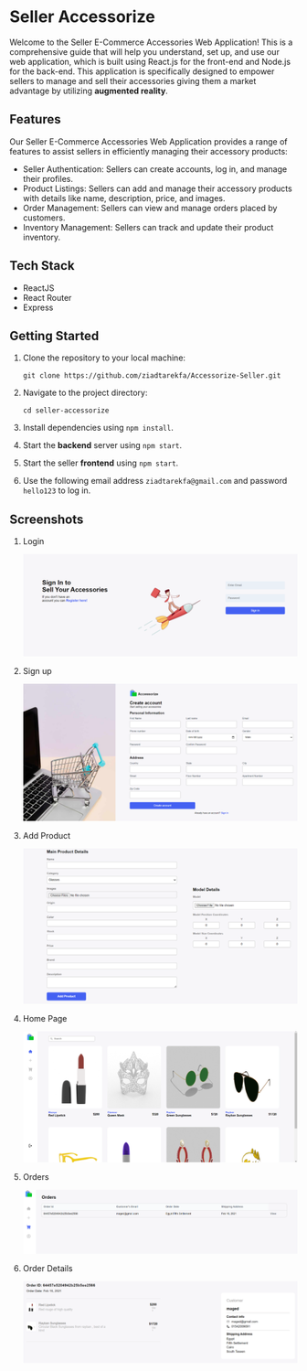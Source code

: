 # Seller Accessorize
Welcome to the Seller E-Commerce Accessories Web Application! This is a comprehensive guide that will help you understand, set up, and use our web application, which is built using React.js for the front-end and Node.js for the back-end. This application is specifically designed to empower sellers to manage and sell their accessories giving them a market advantage by utilizing **augmented reality**.

## Features
Our Seller E-Commerce Accessories Web Application provides a range of features to assist sellers in efficiently managing their accessory products:

- Seller Authentication: Sellers can create accounts, log in, and manage their profiles.
- Product Listings: Sellers can add and manage their accessory products with details like name, description, price, and images.
- Order Management: Sellers can view and manage orders placed by customers.
- Inventory Management: Sellers can track and update their product inventory.

## Tech Stack
- ReactJS
- React Router
- Express

## Getting Started

1. Clone the repository to your local machine:
    ```
    git clone https://github.com/ziadtarekfa/Accessorize-Seller.git
    ```

2. Navigate to the project directory:
    ```
    cd seller-accessorize
    ```
3. Install dependencies using `npm install`.
4. Start the **backend** server using `npm start`.
5. Start the seller **frontend**  using `npm start`.
6. Use the following email address `ziadtarekfa@gmail.com` and password `hello123` to log in.

## Screenshots

1. Login

    ![Login](/screenshots/Login.PNG)

2. Sign up

    ![Sign up](/screenshots/SignUp.PNG)

3. Add Product

    ![Add Product](/screenshots/AddProduct.PNG)

4. Home Page

    ![HomePage](/screenshots/HomePage.PNG)

5. Orders

    ![Orders](/screenshots/Orders.PNG)

6. Order Details

    ![Order Details](/screenshots/OrderDetails.PNG)